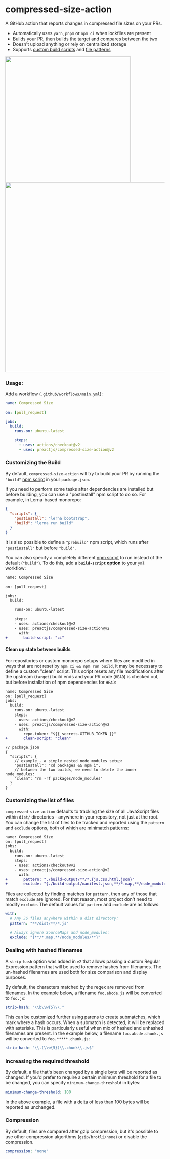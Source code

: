 # compressed-size-action

A GitHub action that reports changes in compressed file sizes on your PRs.

- Automatically uses `yarn`, `pnpm` or `npm ci` when lockfiles are present
- Builds your PR, then builds the target and compares between the two
- Doesn't upload anything or rely on centralized storage
- Supports [custom build scripts](#customizing-the-build) and [file patterns](#customizing-the-list-of-files)

<img width="396" src="https://user-images.githubusercontent.com/105127/73027546-a0176a80-3e01-11ea-887b-7326ee289893.png">

<img width="600" src="https://user-images.githubusercontent.com/105127/73027489-8413c900-3e01-11ea-8630-09172b247f82.png">

### Usage:

Add a workflow (`.github/workflows/main.yml`):

```yaml
name: Compressed Size

on: [pull_request]

jobs:
  build:
    runs-on: ubuntu-latest

    steps:
      - uses: actions/checkout@v2
      - uses: preactjs/compressed-size-action@v2
```

### Customizing the Build

By default, `compressed-size-action` will try to build your PR by running the `"build"` [npm script](https://docs.npmjs.com/misc/scripts) in your `package.json`.

If you need to perform some tasks after dependencies are installed but before building, you can use a "postinstall" npm script to do so. For example, in Lerna-based monorepo:

```json
{
  "scripts": {
    "postinstall": "lerna bootstrap",
    "build": "lerna run build"
  }
}
```

It is also possible to define a `"prebuild"` npm script, which runs after `"postinstall"` but before `"build"`.

You can also specify a completely different [npm script](https://docs.npmjs.com/misc/scripts) to run instead of the default (`"build"`). To do this, add a **`build-script` option** to your `yml` workflow:

```diff
name: Compressed Size

on: [pull_request]

jobs:
  build:

    runs-on: ubuntu-latest

    steps:
    - uses: actions/checkout@v2
    - uses: preactjs/compressed-size-action@v2
      with:
+       build-script: "ci"
```

#### Clean up state between builds

For repositories or custom monorepo setups where files are modified in ways that are not reset by `npm ci && npm run build`, it may be necessary to define a custom "clean" script. This script resets any file modifications after the upstream (`target`) build ends and your PR code (`HEAD`) is checked out, but before installation of npm dependencies for `HEAD`:

```diff
name: Compressed Size
on: [pull_request]
jobs:
  build:
    runs-on: ubuntu-latest
    steps:
    - uses: actions/checkout@v2
    - uses: preactjs/compressed-size-action@v2
      with:
        repo-token: "${{ secrets.GITHUB_TOKEN }}"
+       clean-script: "clean"
```

```jsonc
// package.json
{
  "scripts": {
    // example - a simple nested node_modules setup:
    "postinstall": "cd packages && npm i",
    // between the two builds, we need to delete the inner node_modules:
    "clean": "rm -rf packages/node_modules"
  }
}
```

### Customizing the list of files

`compressed-size-action` defaults to tracking the size of all JavaScript files within `dist/` directories - anywhere in your repository, not just at the root. You can change the list of files to be tracked and reported using the `pattern` and `exclude` options, both of which are [minimatch patterns](https://github.com/motemen/minimatch-cheat-sheet/blob/master/README.md):

```diff
name: Compressed Size
on: [pull_request]
jobs:
  build:
    runs-on: ubuntu-latest
    steps:
    - uses: actions/checkout@v2
    - uses: preactjs/compressed-size-action@v2
      with:
+       pattern: "./build-output/**/*.{js,css,html,json}"
+       exclude: "{./build-output/manifest.json,**/*.map,**/node_modules/**}"
```

Files are collected by finding matches for `pattern`, then any of those that match `exclude` are ignored. For that reason, most project don't need to modify `exclude`. The default values for `pattern` and `exclude` are as follows:

```yaml
with:
  # Any JS files anywhere within a dist directory:
  pattern: "**/dist/**/*.js"

  # Always ignore SourceMaps and node_modules:
  exclude: "{**/*.map,**/node_modules/**}"
```

### Dealing with hashed filenames

A `strip-hash` option was added in `v2` that allows passing a custom Regular Expression pattern that will be used to remove hashes from filenames. The un-hashed filenames are used both for size comparison and display purposes.

By default, the characters matched by the regex are removed from filenames.
In the example below, a filename `foo.abcde.js` will be converted to `foo.js`:

```yaml
strip-hash: "\\b\\w{5}\\."
```

This can be customized further using parens to create submatches, which mark where a hash occurs. When a submatch is detected, it will be replaced with asterisks. This is particularly useful when mix of hashed and unhashed filenames are present.
In the example below, a filename `foo.abcde.chunk.js` will be converted to `foo.*****.chunk.js`:

```yaml
strip-hash: "\\.(\\w{5})\\.chunk\\.js$"
```

### Increasing the required threshold

By default, a file that's been changed by a single byte will be reported as changed. If you'd prefer to require a certain minimum threshold for a file to be changed, you can specify `minimum-change-threshold` in bytes:

```yaml
minimum-change-threshold: 100
```

In the above example, a file with a delta of less than 100 bytes will be reported as unchanged.

### Compression

By default, files are compared after gzip compression, but it's possible to use other compression algorithms (`gzip/brotli/none`) or disable the compression.

```yaml
compression: "none"
```
